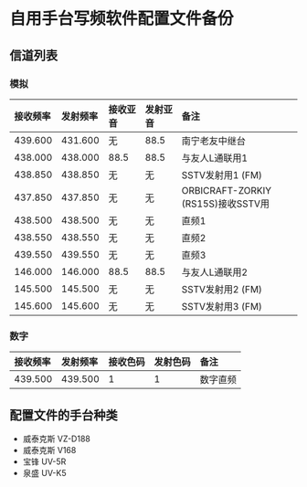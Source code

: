 # 自用手台写频软件配置文件备份

## 信道列表

### 模拟

| 接收频率 | 发射频率 | 接收亚音 | 发射亚音 | 备注 |
| :------ | :---- | :------ | :------ | :------ |
| 439.600 | 431.600 | 无 | 88.5 | 南宁老友中继台 |
| 438.000 | 438.000 | 88.5 | 88.5 | 与友人L通联用1 |
| 438.850 | 438.850 | 无 | 无 | SSTV发射用1 (FM) |
| 437.850 | 437.850 | 无 | 无 | ORBICRAFT-ZORKIY (RS15S)接收SSTV用 |
| 438.500 | 438.500 | 无 | 无 | 直频1 |
| 438.550 | 438.550 | 无 | 无 | 直频2 |
| 439.550 | 439.550 | 无 | 无 | 直频3 |
| 146.000 | 146.000 | 88.5 | 88.5 | 与友人L通联用2 |
| 145.500 | 145.500 | 无 | 无 | SSTV发射用2 (FM) |
| 145.600 | 145.600 | 无 | 无 | SSTV发射用3 (FM) |

### 数字

| 接收频率 | 发射频率 | 接收色码 | 发射色码 | 备注 |
| :------ | :---- | :------ | :------ | :------ |
| 439.500 | 439.500 | 1 | 1 | 数字直频 |

## 配置文件的手台种类

- 威泰克斯 VZ-D188
- 威泰克斯 V168
- 宝锋 UV-5R
- 泉盛 UV-K5

